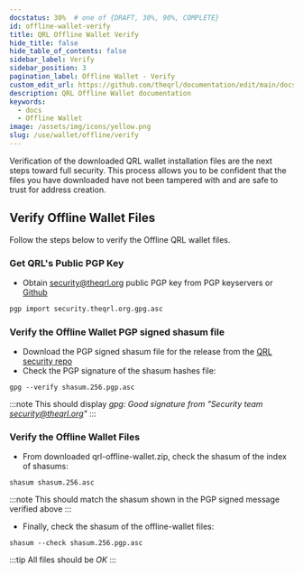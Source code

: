 ```yaml
---
docstatus: 30%  # one of {DRAFT, 30%, 90%, COMPLETE}
id: offline-wallet-verify
title: QRL Offline Wallet Verify
hide_title: false
hide_table_of_contents: false
sidebar_label: Verify
sidebar_position: 3
pagination_label: Offline Wallet - Verify
custom_edit_url: https://github.com/theqrl/documentation/edit/main/docs/Use/Wallet/Offline/verify-offline-wallet.md
description: QRL Offline Wallet documentation
keywords:
  - docs
  - Offline Wallet
image: /assets/img/icons/yellow.png
slug: /use/wallet/offline/verify
---
```


Verification of the downloaded QRL wallet installation files are the next steps toward full security. This process allows you to be confident that the files you have downloaded have not been tampered with and are safe to trust for address creation.


## Verify Offline Wallet Files

Follow the steps below to verify the Offline QRL wallet files.

### **Get QRL's Public PGP Key**

- Obtain security@theqrl.org public PGP key from PGP keyservers or [Github](https://raw.githubusercontent.com/theQRL/security/master/security.theqrl.org.gpg.asc)

```bash
pgp import security.theqrl.org.gpg.asc
```

### **Verify the Offline Wallet PGP signed shasum file**

- Download the PGP signed shasum file for the release from the [QRL security repo](https://github.com/theQRL/security/tree/master/offline-wallet-generator)
- Check the PGP signature of the shasum hashes file:

```
gpg --verify shasum.256.pgp.asc
```

:::note This should display _gpg: Good signature from "Security team <security@theqrl.org>"_
:::

### **Verify the Offline Wallet Files**

- From downloaded qrl-offline-wallet.zip, check the shasum of the index of shasums:

```
shasum shasum.256.asc
```
:::note This should match the shasum shown in the PGP signed message verified above
:::

- Finally, check the shasum of the offline-wallet files:

```
shasum --check shasum.256.pgp.asc
```
:::tip All files should be _OK_
:::

